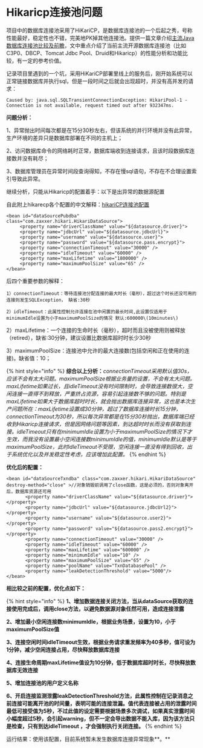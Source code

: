 # Hikaricp连接池问题

项目中的数据库连接池采用了HiKariCP，是数据库连接池的一个后起之秀，号称性能最好，稳定性也不错，完美地PK掉其他连接池。提供一篇文章介绍[主流Java数据库连接池比较及前瞻](https://blog.csdn.net/belalds/article/details/80339479)，文中重点介绍了当前主流开源数据库连接池（比如C3P0、DBCP、Tomcat Jdbc Pool、Druid和Hikaricp）的性能分析和功能比较，有一定的参考价值。

记录项目里遇到的一个坑，采用HiKariCP部署里线上的服务后，刚开始系统可以正常链接数据库并执行sql，但是一段时间之后就会出现超时，并没有高并发的请求：

`Caused by: java.sql.SQLTransientConnectionException: HikariPool-1 - Connection is not available, request timed out after 932347ms.`

**问题分析：**

1、异常抛出时间每次都是在15分30秒左右，但该系统的并行环境并没有此异常，生产环境的差异只是数据库部署在不同的主机上；

2、访问数据库命令的网络耗时正常，数据库端收到连接请求，且该时段数据库连接数并没有耗尽；

3、数据库管理员在异常时间段查询得知，不存在慢sql语句，不存在不合理设置索引导致此异常。

继续分析，只能从Hikaricp的配置着手：以下是出异常的数据源配置 

自此附上hikarecp各个配置的中文解释：[hikariCP连接池配置](https://my.oschina.net/u/2300159/blog/1816537)

```text
<bean id="dataSourcePubdba" class="com.zaxxer.hikari.HikariDataSource">
     <property name="driverClassName" value="${datasource.driver}">
     <property name="jdbcUrl" value="${datasource.jdbcUrl}">
     <property name="username" value="${datasource.user}">
     <property name="password" value="${datasource.pass.encrypt}">
     <property name="connectionTimeout" value="30000" />
     <property name="idleTimeout" value="60000" />
     <property name="maxLifetime" value="1800000" />
     <property name="maximumPoolSize" value="65" />
</bean>
```

后四个重要参数的解释：

    1）connectionTimeout：等待连接池分配连接的最大时长（毫秒），超过这个时长还没可用的连接则发生SQLException， 缺省:30秒 

    2）idleTimeout：此属性控制允许连接在池中闲置的最长时间,此设置仅适用于minimumIdle设置为小于maximumPoolSize的情况 默认:600000\(10minutes\)

   2）maxLifetime：一个连接的生命时长（毫秒），超时而且没被使用则被释放（retired），缺省:30分钟，建议设置比数据库超时时长少30秒

3）maximumPoolSize：连接池中允许的最大连接数\(包括空闲和正在使用的连接\)。缺省值：10；

{% hint style="info" %}
**综合以上分析：**_connectionTimeout采用默认值30s，应该不会有太大问题。maximumPoolSize根据业务量的设置，不会有太大问题。maxLifetime如果过长，且idleTimeout没有时间限制时，会导致连接数很大，空闲连接一直得不到释放，严重挤占资源，容易引起连接数不够的问题。特别是maxLifetime如果大于数据库超时时长，就会抛出数据库连接异常，这也是本次生产问题所在：maxLifetime设置成30分钟，超过了数据库连接时长15分钟，connectionTimeout为30秒，所以每次异常都是在15分30秒抛出，数据库端已经收到Hikaricp连接请求，但是因网络问题等因素，到达超时时长而没有获取到连接。idleTimeout只有在minimumIdle设置为小于maximumPoolSize的情况下才生效，而我没有设置最小空闲连接数minimumIdle的值，minimumIdle默认是等于maximumPoolSize，此时idleTimeout不受限，空闲连接一直没有得到回收，出于系统优化以及并发稳定性考虑，应该增加此配置。_
{% endhint %}

**优化后的配置：**

```text
<bean id="dataSourceTxndba" class="com.zaxxer.hikari.HikariDataSource" destroy-method="close" >//对象销毁前调用了close函数，这是必须的，否则对象离开后，数据库资源还可用
       <property name="driverClassName" value="${datasource.driver}"></property>
       <property name="jdbcUrl" value="${datasource.jdbcUrl2}"></property>
       <property name="username" value="${datasource.user2}"></property>
       <property name="password" value="${datasource.pass2.encrypt}"></property>
       <property name="connectionTimeout" value="30000" />
       <property name="idleTimeout" value="60000" />
       <property name="maxLifetime" value="600000" />
       <property name="minimumIdle" value="10" />
       <property name="maximumPoolSize" value="65" />
       <property name="poolName" value="TxnDatabasePool" />
       <property name="leakDetectionThreshold" value="5000"/>
</bean>
```

**相比较之前的配置，优化点如下：**

{% hint style="info" %}
**1、增加数据连接关闭方法，当从dataSource获取的连接使用完成后，调用close方法，以避免数据源对象任然可用，造成连接泄露**

 **2、增加最小空闲连接数minimumIdle，根据业务场景，设置为10，小于maximumPoolSize值**

**3、连接空闲时间idleTimeout生效，根据业务请求重发频率为40多秒，值可设为1分钟，减少空闲连接占用，尽快释放数据库连接**

**4、连接生命周期maxLifetime值设为10分钟，低于数据库超时时长，尽快释放数据库无效连接**

**5、增加连接池的用户定义名称**

**6、开启连接监测泄露leakDetectionThreshold方法，此属性控制在记录消息之前连接可能离开池的时间量，表明可能的连接泄漏。值代表连接被占用的泄露时间最低可接受值为5秒，不过此值的设定需要根据场景多次调试，如果真实泄露时间小幅度超过5秒，会引起warning，但不一定会导出数据不能入库，因为该方法只是检查，只有到达idleTimeout ，才会强制执行关闭连接。**
{% endhint %}

运行结果：使用该配置，目前系统暂未发生数据库连接异常现象**。**

